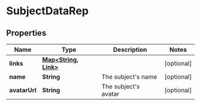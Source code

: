 

# SubjectDataRep


## Properties

| Name | Type | Description | Notes |
|------------ | ------------- | ------------- | -------------|
|**links** | [**Map&lt;String, Link&gt;**](Link.md) |  |  [optional] |
|**name** | **String** | The subject&#39;s name |  [optional] |
|**avatarUrl** | **String** | The subject&#39;s avatar |  [optional] |



